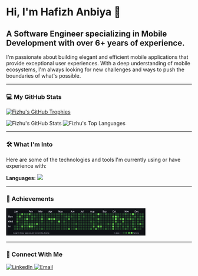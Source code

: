 # Hi, I'm Hafizh Anbiya 👋

## A Software Engineer specializing in Mobile Development with over **6+ years** of experience.

I'm passionate about building elegant and efficient mobile applications that provide exceptional user experiences. With a deep understanding of mobile ecosystems, I'm always looking for new challenges and ways to push the boundaries of what's possible.

---

### 💻 My GitHub Stats

<p align="left">
    <a href="https://github.com/Fizhu"><img src="https://github-profile-trophy.vercel.app/?username=Fizhu&row=1&margin-w=15&margin-h=15" alt="Fizhu's GitHub Trophies" /></a>
</p>

<p align="meft">
    <img src="https://github-readme-stats.vercel.app/api?username=Fizhu&show_icons=true&count_private=true&line_height=40&theme=dark" alt="Fizhu's GitHub Stats" />
    <img src="https://github-readme-stats.vercel.app/api/top-langs/?username=Fizhu&hide=html&theme=dark" alt="Fizhu's Top Languages" />
</p>

---

### 🛠️ What I'm Into

Here are some of the technologies and tools I'm currently using or have experience with:

**Languages:**
<img src="https://skillicons.dev/icons?i=java,kotlin,dart,androidstudio,flutter,idea,ktor, gradle, postgres, sqlite" />

---

### 🎉 Achievements

<p align="left">
    <img width="75%" alt="2021 Completion" src="https://github.com/Fizhu/Fizhu/blob/master/completion_2021.png?raw=true">
</p>

---

### 💬 Connect With Me

<p align="left">
    <a href="https://www.linkedin.com/in/hafizhanbiya">
        <img src="https://skillicons.dev/icons?i=linkedin" alt="LinkedIn" />
    </a>
    <a href="mailto:hafizhanbiya.dev@gmail.com">
        <img src="https://skillicons.dev/icons?i=gmail" alt="Email" />
    </a>
</p>
